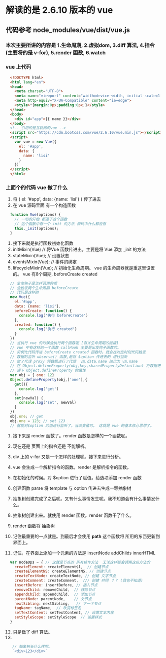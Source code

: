 # 解读的是 2.6.10 版本的 vue 
## 代码参考 node_modules/vue/dist/vue.js


### 本次主要所讲的内容是 1.生命周期, 2.虚拟dom, 3.diff 算法, 4.指令(主要将的是 v-for), 5.render 函数, 6.watch
### vue 上代码

```html
  <!DOCTYPE html>
  <html lang="en">
  <head>
    <meta charset="UTF-8">
    <meta name="viewport" content="width=device-width, initial-scale=1.0">
    <meta http-equiv="X-UA-Compatible" content="ie=edge">
    <style>*{margin:0px;padding:0px;}</style>
  </head>
  <body>
    <div id="app">{{ name }}</div>
  </body>
  <!-- 引用的是互联网的vue -->
  <script src="https://cdn.bootcss.com/vue/2.6.10/vue.min.js"></script>
  <script>
    var vue = new Vue({
      el: '#app',
      data: {
        name: 'lisi'
      }
    })
  </script>
  </html>
```

### 上面个的代码  vue 做了什么
1. 将 
    {
      el: '#app',
      data: {name: 'lisi'}
    } 
传了进去
2. 在 vue 源码里面 有一个构造函数
```js
  function Vue(options) {
    // 一切的开始 都源于这个函数
    // 这个函数中有一个 init 的方法 源码中什么都没有
    this._init(options);
  }
```
1. 接下来就是执行函数初始化函数 
2. initMixin(Vue) // 将Vue 函数传进出。主要是将 Vue 添加 _init 的方法
3. stateMixin(Vue); // 设置状态
4. eventsMixin(Vue); // 事件的绑定
5. lifecycleMixin(Vue); // 初始化生命周期。 vue 的生命周器就是重这里设置的。 vue 有8个周期,
beforeCreate created
```js
  // 生命钩子是怎样调用的呢
  // 会触发两个生命周期 beforeCreate
  // 代码是这样的
  new Vue({
    el:'#app',
    data: {name: 'lisi'},
    beforeCreate: function() {
      console.log('执行 beforeCreate')
    },
    created: function() {
      console.log('执行 created')
    }
  })
  // 当执行 vue 的时候会执行两个函数呢 [有关生命周期的链接]
  // vue 中有这样的一个函数 callHook 主要是出发钩子函数的。
  // 实例化代码传进 beforeCreate created 函数时。就会在对应时刻代码触发
  // 数据的监听 observe() 函数,是将 $option 传进去的 进行监听
  // 做了代理 proxy 将数据进行了代理  vm.data.name 简化为 vm.name 
  // 在 Object.defineProperty(obj,key,sharedPropertyDefinition) 将数据进行监听
  // 讲下 Object.defineProperty 的属性
  var obj = { one: 12}
  Object.defineProperty(obj,['one'],{
    get(){
      console.log('get')
    },
    set(newVal) {
      console.log('set', newVal)
    }
  })
  obj.one; // get
  obj.one = 123; // set 123
  // 就能对$option 的值进行监听了。当改变值时。 这就是 vue 的基本核心思想了。
```
1. 接下来是 render 函数了。render 函数是怎样的一个函数呢。
2. 现在还是 页面上的指令还是 不能解析。
3. div 上的 v-for 又是一个怎样的处理呢。接下来进行分析。
4. vue 会生成一个解析指令的函数。render 是解析指令的函数。
5. 在初始化的时候。对 $option 进行了赋值。给选项添加 render 函数
6. 创建函数 parse 将 template 与 option 传进去生成一颗抽象树
7. 抽象树创建完成了之后呢。又有什么事情发生呢。我不知道会有什么事情发什么。
8. 抽象树创建出来。就使用 render 函数。render 函数干了什么。
9. render 函数将 抽象树 

10. 记住最重要的一点就是。到最后才会使用  __path__ 这个函数将 所用的东西更新到 界面上。
11. 记住，在界面上添加一个元素的方法是 insertNode addChilds innerHTML 

```js
  var nodeOps = { // 这就是节点的 所有操作方法  无论这样都会调用这些方法的
    createElement: createElement$1,  // 创建节点
    createElementNS: createElementNS, // 创建节点
    createTextNode: createTextNode, // 创建 文字节点
    createComment: createComment,  /// 创建 共同 ？？ (我也不知道)
    insertBefore: insertBefore, // 插入节点
    removeChild: removeChild,  // 移除节点
    appendChild: appendChild,  // 添加节点
    parentNode: parentNode,    // 父节点
    nextSibling: nextSibling,   // 下一个节点
    tagName: tagName,  // 改变标签名
    setTextContent: setTextContent, // 设置文本内容
    setStyleScope: setStyleScope  // 设置样式
  }
```

12. 只是做了 diff 算法。
13. 


```js
   // 抽象树长什么样啊。
   `<div>123</div>`
```
